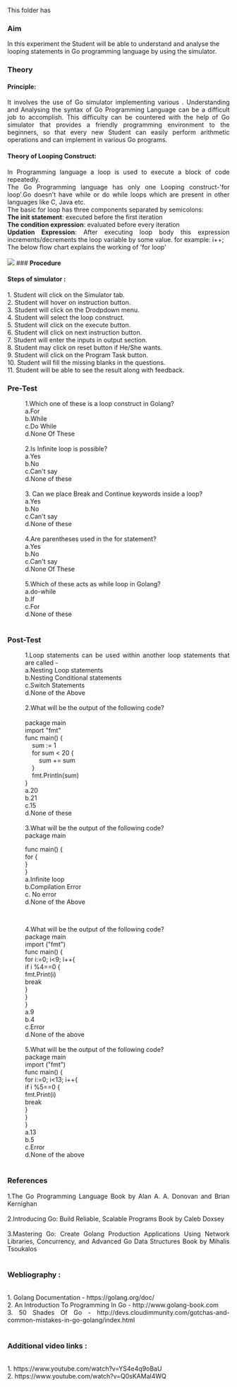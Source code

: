 This folder has 
### <b>Aim</b>
In this experiment the Student will be able to understand and analyse the looping statements in Go programming language by using the simulator.

### <b>Theory</b>
 <h4>Principle:</h4>
                   <div align="justify"> It involves the use of Go simulator implementing various . Understanding and Analysing the syntax of Go Programming Language can be a difficult job to accomplish. This difficulty can be countered with the help of Go simulator that provides a friendly programming environment to the beginners, so that every new Student can easily perform arithmetic operations and can implement in various Go programs. <br>
                    <h4>Theory of Looping Construct:</h4>
                    In Programming language a loop is used to execute a block of code repeatedly.<br>
                    The Go Programming language has only one Looping construct-'for loop'.Go doesn't have while or do while loops which are present in other languages like C, Java etc.<br>
                    The basic for loop has three components separated by semicolons:<br>
                    <b>The init statement</b>: executed before the first iteration<br>
                    <b>The condition expression</b>: evaluated before every iteration<br>
                    <b>Updation Expression</b>: After executing loop body this expression increments/decrements the loop variable by some value. for example: i++;<br>
                    The below flow chart explains the working of 'for loop'<br><br>
                    <img src="experiment/simulation/images/forloop.png">
### <b>Procedure</b>
<h4>Steps of simulator :</h4>
                    1. Student will click on the Simulator tab.<br>
                    2. Student will hover on instruction button.<br>
                    3. Student will click on the Drodpdown menu.<br>
                    4. Student will select the loop construct.<br>
                    5. Student will click on the execute button.<br>
                    6. Student will click on next instruction button.<br>
                    7. Student will enter the inputs in output section.<br>
                    8. Student may click on reset button if He/She wants.<br>
                    9. Student will click on the Program Task button.<br>
                    10. Student will fill the missing blanks in the questions.<br>
                    11. Student will be able to see the result along with feedback.<br>
                    
### <b>Pre-Test</b>
<dd>1.Which one of these is a loop construct in Golang?<br>
a.For<br>
b.While<br>
c.Do While<br>
d.None Of These<br><br></dd>

<dd>2.Is Infinite loop is possible?<br>
a.Yes<br>
b.No<br>
c.Can't say<br>
d.None of these<br><br></dd>

<dd>3. Can we place Break and Continue keywords inside a loop?<br>
a.Yes<br>
b.No<br>
c.Can't say<br>
d.None of these<br><br></dd>

<dd>4.Are parentheses used in the for statement?<br>
a.Yes<br>
b.No<br>
c.Can't say<br>
d.None Of These<br><br></dd>

<dd>5.Which of these acts as while loop in Golang?<br>
a.do-while<br>
b.If<br>
c.For<br>
d.None of these<br><br></dd>

### <b>Post-Test</b>
<dd>1.Loop statements can be used within another loop statements that are called -<br>
a.Nesting Loop statements<br>
b.Nesting Conditional statements<br>
c.Switch Statements<br>
d.None of the Above</dd><br>
<dd>2.What will be the output of the following code?<br><br>
package main<br>
import "fmt"<br>
func main() {<br>
&nbsp;&nbsp;&nbsp;&nbsp;sum := 1<br>
&nbsp;&nbsp;&nbsp;&nbsp;for sum < 20 {<br>
&nbsp;&nbsp;&nbsp;&nbsp;&nbsp;&nbsp;&nbsp;&nbsp;sum += sum<br>
&nbsp;&nbsp;&nbsp;&nbsp;}<br>
&nbsp;&nbsp;&nbsp;&nbsp;fmt.Println(sum)<br>
}<br>
a.20<br>
b.21<br>
c.15<br>
d.None of these</dd><br>
<dd>3.What will be the output of the following code?<br>
package main<br>

func main() {<br>
	for { <br>
	} <br>
}<br>
a.Infinite loop<br>
b.Compilation Error<br>
c. No error<br>
d.None of the Above<br></dd><br>
<dd>4.What will be the output of the following code?<br>
package main<br>
import ("fmt")<br>
func main() {<br>
	for i:=0; i<9; i++{ <br>
		if i %4==0 { <br>
		fmt.Print(i)<br>
         break <br>
  		} <br>
   } <br>
}<br>
a.9<br>
b.4<br>
c.Error<br>
d.None of the above<br></dd><br>
<dd>5.What will be the output of the following code?<br>
package main<br>
import ("fmt")<br>
func main() {<br>
	for i:=0; i<13; i++{ <br>
		if i %5==0 { <br>
		fmt.Print(i)<br>
         break <br>
  		} <br>
   } <br>
}<br>
a.13<br>
b.5<br>
c.Error<br>
d.None of the above</dd><br>

### <b>References</b>
<p style="font-size:100%; margin-top:2%">
                        1.The Go Programming Language Book by Alan A. A. Donovan and Brian Kernighan
                        <br><br>
                        2.Introducing Go: Build Reliable, Scalable Programs Book by Caleb Doxsey
                        <br><br>
                        3.Mastering Go: Create Golang Production Applications Using Network Libraries, Concurrency, and Advanced Go Data Structures Book by Mihalis Tsoukalos
                        <br><br>
                        <h3><b>Webliography :</b></h3>
                        <br>
                        1. Golang Documentation - https://golang.org/doc/
                        <br>
                        2. An Introduction To Programming In Go - http://www.golang-book.com
                        <br>
                        3. 50 Shades Of Go - http://devs.cloudimmunity.com/gotchas-and-common-mistakes-in-go-golang/index.html
                        <br><br>
                        <h3><b>Additional video links :</b></h3>
                        <br>
                        1. https://www.youtube.com/watch?v=YS4e4q9oBaU
                        <br>
                        2. https://www.youtube.com/watch?v=Q0sKAMal4WQ
                    </p>

